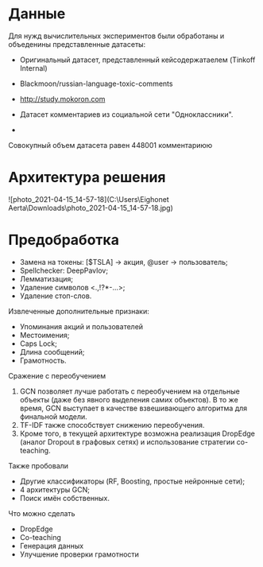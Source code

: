 

# Данные

Для нужд вычислительных экспериментов были обработаны и объеденины представленные датасеты:

- Оригинальный датасет, представленный кейсодержатаелем (Tinkoff Internal)

- Blackmoon/russian-language-toxic-comments
- http://study.mokoron.com
- Датасет комментариев из социальной сети "Одноклассники".

-

Совокупный объем датасета равен 448001 комментариюю 

# Архитектура решения

![photo_2021-04-15_14-57-18](C:\Users\Eighonet Aerta\Downloads\photo_2021-04-15_14-57-18.jpg)

# Предобработка

- Замена на токены: [$TSLA] → акция, @user → пользователь;
- Spellchecker: DeepPavlov;
- Лемматизация;
- Удаление символов <.,!?*-...>;
- Удаление стоп-слов.

Извлеченные дополнительные признаки:

- Упоминания акций и пользователей
- Местоимения;
- Caps Lock;
- Длина сообщений;
- Грамотность.

Сражение с переобучением

1. GCN позволяет лучше работать с переобучением на отдельные объекты (даже без явного выделения самих объектов). В то же время, GCN выступает в качестве взвешивающего алгоритма для финальной модели.
2. TF-IDF также способствует снижению переобучения.
3. Кроме того, в текущей архитектуре возможна реализация DropEdge (аналог Dropout в графовых сетях) и использование стратегии co-teaching.

Также пробовали

- Другие классификаторы (RF, Boosting, простые нейронные сети);
- 4 архитектуры GCN;
- Поиск имён собственных.

Что можно сделать

- DropEdge
- Co-teaching
- Генерация данных
- Улучшение проверки грамотности